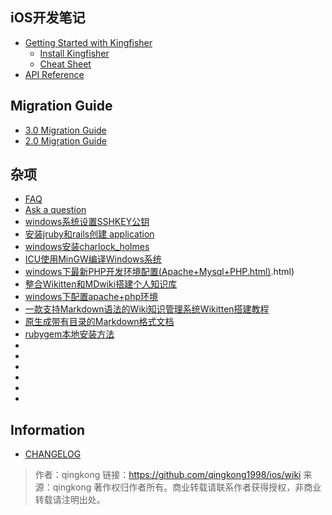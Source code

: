 ## iOS开发笔记

* [Getting Started with Kingfisher](https://github.com/qingkong/Kingfisher/wiki/Getting-Started-with-Kingfisher.html)
    * [Install Kingfisher](https://github.com/qingkong/Kingfisher/wiki/Installation-Guide.html)
    * [Cheat Sheet](https://github.com/qingkong1998/qingkong/wiki/Cheat-Sheet.html)
* [API Reference](http://qingkong.github.io/qingkong/.html)

## Migration Guide

* [3.0 Migration Guide](https://github.com/onevcat/Kingfisher/wiki/Kingfisher-3.0-Migration-Guide.html)
* [2.0 Migration Guide](https://github.com/onevcat/Kingfisher/wiki/Kingfisher-2.0-Migration-Guide.html)

## 杂项

* [FAQ](https://github.com/onevcat/Kingfisher/wiki/FAQ.html)
* [Ask a question](http://stackoverflow.com/search?q=kingfisher.html)
* [windows系统设置SSHKEY公钥](windows下生成githubssh公钥.html)
* [安装jruby和rails创建 application](安装jruby和rails创建application.html)
* [windows安装charlock_holmes](https://my.oschina.net/zengde/blog/860672.html)
* [ICU使用MinGW编译Windows系统](ICU使用MinGW编译Windows系统.html)
* [windows下最新PHP开发环境配置(Apache+Mysql+PHP.html)](windows下最新PHP开发环境配置Apache+Mysql+PHP).html)
* [整合Wikitten和MDwiki搭建个人知识库](整合Wikitten和MDwiki搭建个人知识库.html)
* [windows下配置apache+php环境](windows下配置apache+php环境.html)
* [一款支持Markdown语法的Wiki知识管理系统Wikitten搭建教程](一款支持Markdown语法的Wiki知识管理系统Wikitten搭建教程.html)
* [原生成带有目录的Markdown格式文档](原生成带有目录的Markdown格式文档.html)
* [rubygem本地安装方法](rubygem本地安装方法.html)
* [](.html)
* [](.html)
* [](.html)
* [](.html)
* [](.html)
* [](.html)

## Information

* [CHANGELOG](https://github.com/qingkong1998/qing kong/blob/master/CHANGELOG.md.html)

> 作者：qingkong
链接：https://github.com/qingkong1998/ios/wiki
来源：qingkong
著作权归作者所有。商业转载请联系作者获得授权，非商业转载请注明出处。
